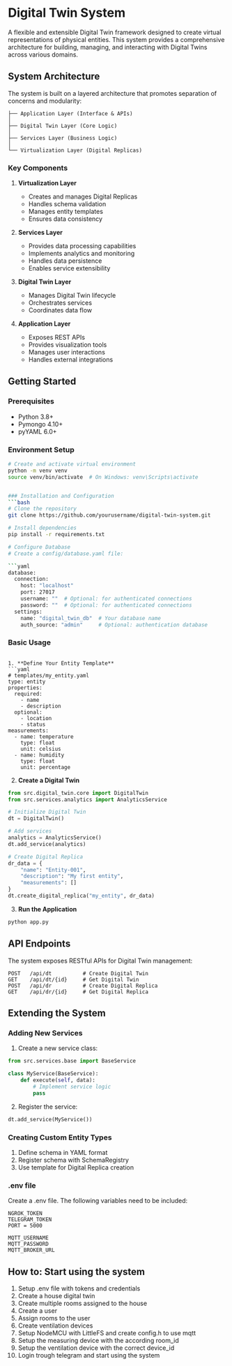 # Digital Twin System

A flexible and extensible Digital Twin framework designed to create virtual representations of physical entities. This system provides a comprehensive architecture for building, managing, and interacting with Digital Twins across various domains.

## System Architecture

The system is built on a layered architecture that promotes separation of concerns and modularity:

```
├── Application Layer (Interface & APIs)
│
├── Digital Twin Layer (Core Logic)
│
├── Services Layer (Business Logic)
│
└── Virtualization Layer (Digital Replicas)
```

### Key Components

1. **Virtualization Layer**
   - Creates and manages Digital Replicas
   - Handles schema validation
   - Manages entity templates
   - Ensures data consistency

2. **Services Layer**
   - Provides data processing capabilities
   - Implements analytics and monitoring
   - Handles data persistence
   - Enables service extensibility

3. **Digital Twin Layer**
   - Manages Digital Twin lifecycle
   - Orchestrates services
   - Coordinates data flow

4. **Application Layer**
   - Exposes REST APIs
   - Provides visualization tools
   - Manages user interactions
   - Handles external integrations

## Getting Started

### Prerequisites
- Python 3.8+
- Pymongo 4.10+
- pyYAML 6.0+

### Environment Setup
```bash
# Create and activate virtual environment
python -m venv venv
source venv/bin/activate  # On Windows: venv\Scripts\activate


### Installation and Configuration
```bash
# Clone the repository
git clone https://github.com/yourusername/digital-twin-system.git

# Install dependencies
pip install -r requirements.txt

# Configure Database
# Create a config/database.yaml file:

```yaml
database:
  connection:
    host: "localhost"
    port: 27017
    username: ""  # Optional: for authenticated connections
    password: ""  # Optional: for authenticated connections
  settings:
    name: "digital_twin_db"  # Your database name
    auth_source: "admin"     # Optional: authentication database
```
### Basic Usage
```

1. **Define Your Entity Template**
```yaml
# templates/my_entity.yaml
type: entity
properties:
  required:
    - name
    - description
  optional:
    - location
    - status
measurements:
  - name: temperature
    type: float
    unit: celsius
  - name: humidity
    type: float
    unit: percentage
```

2. **Create a Digital Twin**
```python
from src.digital_twin.core import DigitalTwin
from src.services.analytics import AnalyticsService

# Initialize Digital Twin
dt = DigitalTwin()

# Add services
analytics = AnalyticsService()
dt.add_service(analytics)

# Create Digital Replica
dr_data = {
    "name": "Entity-001",
    "description": "My first entity",
    "measurements": []
}
dt.create_digital_replica("my_entity", dr_data)
```

3. **Run the Application**
```bash
python app.py
```

## API Endpoints

The system exposes RESTful APIs for Digital Twin management:

```
POST   /api/dt          # Create Digital Twin
GET    /api/dt/{id}     # Get Digital Twin
POST   /api/dr          # Create Digital Replica
GET    /api/dr/{id}     # Get Digital Replica
```

## Extending the System

### Adding New Services

1. Create a new service class:
```python
from src.services.base import BaseService

class MyService(BaseService):
    def execute(self, data):
        # Implement service logic
        pass
```

2. Register the service:
```python
dt.add_service(MyService())
```

### Creating Custom Entity Types

1. Define schema in YAML format
2. Register schema with SchemaRegistry
3. Use template for Digital Replica creation

### .env file
Create a .env file. The following variables need to be included:
```
NGROK_TOKEN
TELEGRAM_TOKEN
PORT = 5000

MQTT_USERNAME  
MQTT_PASSWORD 
MQTT_BROKER_URL 
```

## How to: Start using the system 

1. Setup .env file with tokens and credentials
2. Create a house digital twin
3. Create multiple rooms assigned to the house
4. Create a user
5. Assign rooms to the user
6. Create ventilation devices 
7. Setup NodeMCU with LittleFS and create config.h to use mqtt
8. Setup the measuring device with the according room_id
9. Setup the ventilation device with the correct device_id
10. Login trough telegram and start using the system 